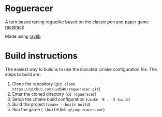 # Rogueracer
A turn based racing roguelike based on the classic pen and paper game [racetrack](https://en.wikipedia.org/wiki/Racetrack_(game))

Made using [raylib](http://raylib.com)

# Build instructions
The easiest way to build is to use the included cmake configuration file. The steps to build are:
1. Clone the repository (`git clone https://github.com/uvd540/rogueracer.git`)
2. Enter the cloned directory (`cd rogueracer`)
3. Setup the cmake build configuration (`cmake -B . -S build`)
4. Build the project (`cmake --build build`)
5. Run the game (`.\build\Debug\rogueracer.exe`)

